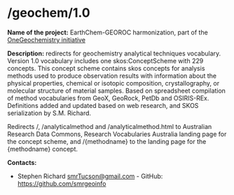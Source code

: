 
# /geochem/1.0

**Name of the project:** EarthChem-GEOROC harmonization, part of the [OneGeochemistry initiative](https://onegeochemistry.github.io/)

**Description:** redirects for geochemistry analytical techniques vocabulary.  Version 1.0 vocabulary includes one skos:ConceptScheme with 229 concepts. This concept scheme contains skos concepts for analysis methods used to produce observation results with information about the physical properties, chemical or isotopic composition, crystallography, or molecular structure of material samples. Based on spreadsheet compilation of method vocabularies from GeoX, GeoRock, PetDb and OSIRIS-REx. Definitions added and updated based on web research, and SKOS serialization by S.M. Richard.

Redirects /, /analyticalmethod and /analyticalmethod.html to Australian Research Data Commons, Research Vocabularies Australia landing page for the concept scheme, and /{methodname} to the landing page for the {methodname} concept. 



**Contacts:**
* Stephen Richard <smrTucson@gmail.com> - GitHub: https://github.com/smrgeoinfo
